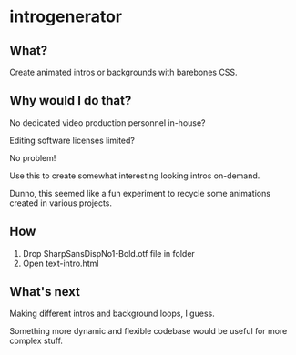 # introgenerator

## What?

Create animated intros or backgrounds with barebones CSS.

## Why would I do that?

No dedicated video production personnel in-house? 

Editing software licenses limited? 

No problem! 

Use this to create somewhat interesting looking intros on-demand. 

Dunno, this seemed like a fun experiment to recycle some animations created in various projects.

## How 

1. Drop SharpSansDispNo1-Bold.otf file in folder
2. Open text-intro.html

## What's next

Making different intros and background loops, I guess.

Something more dynamic and flexible codebase would be useful for more complex stuff.
